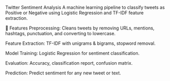 Twitter Sentiment Analysis
A machine learning pipeline to classify tweets as Positive or Negative using Logistic Regression and TF-IDF feature extraction.

📌 Features
Preprocessing: Cleans tweets by removing URLs, mentions, hashtags, punctuation, and converting to lowercase.

Feature Extraction: TF-IDF with unigrams & bigrams, stopword removal.

Model Training: Logistic Regression for sentiment classification.

Evaluation: Accuracy, classification report, confusion matrix.

Prediction: Predict sentiment for any new tweet or text.